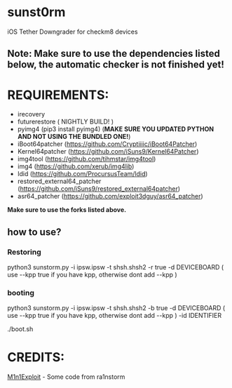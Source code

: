 # sunst0rm
iOS Tether Downgrader for checkm8 devices

## Note: Make sure to use the dependencies listed below, the automatic checker is not finished yet!

# REQUIREMENTS:
- irecovery
- futurerestore ( NIGHTLY BUILD! )
- pyimg4 (pip3 install pyimg4) (**MAKE SURE YOU UPDATED PYTHON AND NOT USING THE BUNDLED ONE!**)
- iBoot64patcher (https://github.com/Cryptiiiic/iBoot64Patcher)
- Kernel64patcher (https://github.com/iSuns9/Kernel64Patcher)
- img4tool (https://github.com/tihmstar/img4tool)
- img4 (https://github.com/xerub/img4lib)
- ldid (https://github.com/ProcursusTeam/ldid)
- restored_external64_patcher (https://github.com/iSuns9/restored_external64patcher)
- asr64_patcher (https://github.com/exploit3dguy/asr64_patcher)

**Make sure to use the forks listed above.**

## how to use?
### Restoring
python3 sunstorm.py -i ipsw.ipsw -t shsh.shsh2 -r true -d DEVICEBOARD ( use --kpp true if you have kpp, otherwise dont add --kpp )

### booting
python3 sunstorm.py -i ipsw.ipsw -t shsh.shsh2 -b true -d DEVICEBOARD ( use --kpp true if you have kpp, otherwise dont add --kpp ) -id IDENTIFIER

./boot.sh

# CREDITS:
[M1n1Exploit](https://github.com/Mini-Exploit) - Some code from ra1nstorm
